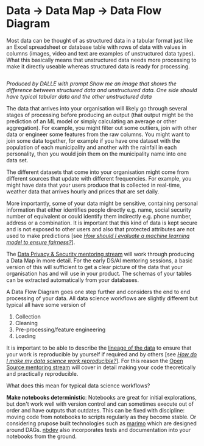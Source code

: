 # Data -> Data Map -> Data Flow Diagram

Most data can be thought of as structured data in a tabular format just like an Excel spreadsheet or database table with rows of data with values in columns (images, video and text are examples of unstructured data types). What this basically means that unstructured data needs more processing to make it directly useable whereas structured data is ready for processing.

<figure><img src="https://lh7-rt.googleusercontent.com/docsz/AD_4nXc3XqTIY2Gw92tyAJVIyHM2fXR9szDS2dMuWtwVfoOMwom_ylvrsQbCznidoplDw5af-9YxXnvRd5QOQEtVAdeU0GFmDDs91WwbU6pZPtHJm4YQ7-zAKGOUfh60gfWVdgxE6Lb84kGYnbr4dTMsiaJG9XpM?key=x7y24dvBIc283ZMkSlUx_Q" alt=""><figcaption></figcaption></figure>

_Produced by DALLE with prompt Show me an image that shows the difference between structured data and unstructured data. One side should have typical tabular data and the other unstructured data_

The data that arrives into your organisation will likely go through several stages of processing before producing an output (that output might be the prediction of an ML model or simply calculating an average or other aggregation). For example, you might filter out some outliers, join with other data or engineer some features from the raw columns. You might want to join some data together, for example if you have one dataset with the population of each municipality and another with the rainfall in each personality, then you would join them on the municipality name into one data set.

The different datasets that come into your organisation might come from different sources that update with different frequencies. For example, you might have data that your users produce that is collected in real-time, weather data that arrives hourly and prices that are set daily.

More importantly, some of your data might be sensitive, containing personal information that either identifies people directly e.g. name, social security number of equivalent or could identify them indirectly e.g. phone number, address or a combination. It is important that this kind of data is kept secure and is not exposed to other users and also that protected attributes are not used to make predictions \[see [_How should I evaluate a machine learning model to ensure fairness?_](../quick-answers-to-questions.md#how-should-i-evaluate-a-machine-learning-model-to-ensure-fairness)].&#x20;

The [Data Privacy & Security mentoring stream](https://app.gitbook.com/o/dzsBDD9SiWXEEyjPOOwx/s/8TvioEC2HyvZZAGDhtfR/) will work through producing a Data Map in more detail. For the early DS/AI mentoring sessions, a basic version of this will sufficient to get a clear picture of the data that your organisation has and will use in your product. The schemas of your tables can be extracted automatically from your databases.

A Data Flow Diagram goes one step further and considers the end to end processing of your data. All data science workflows are slightly different but typical all have some version of&#x20;

1. Collection
2. Cleaning
3. Pre-processing/feature engineering
4. Loading

It is important to be able to describe the [lineage of the data](https://atlan.com/data-lineage-explained/) to ensure that your work is reproducible by yourself if required and by others \[see [_How do I make my data science work reproducible?_](../quick-answers-to-questions.md#how-do-i-make-an-ai-model-open-source)]. For this reason the [Open Source mentoring stream](https://app.gitbook.com/o/dzsBDD9SiWXEEyjPOOwx/s/3onWpwKQoSu9x6CQsQ6F/) will cover in detail making your code theoretically and practically reproducible.

What does this mean for typical data science workflows?&#x20;

**Make notebooks deterministic**: Notebooks are great for initial explorations, but don't work well with version control and can sometimes execute out of order and have outputs that outdates. This can be fixed with discipline: moving code from notebooks to scripts regularly as they become stable. Or considering prupose built technologies such as [marimo](https://marimo.io/) which are designed around DAGs. [nbdev](https://nbdev.fast.ai/) also incorporates tests and documentation into your notebooks from the ground.
